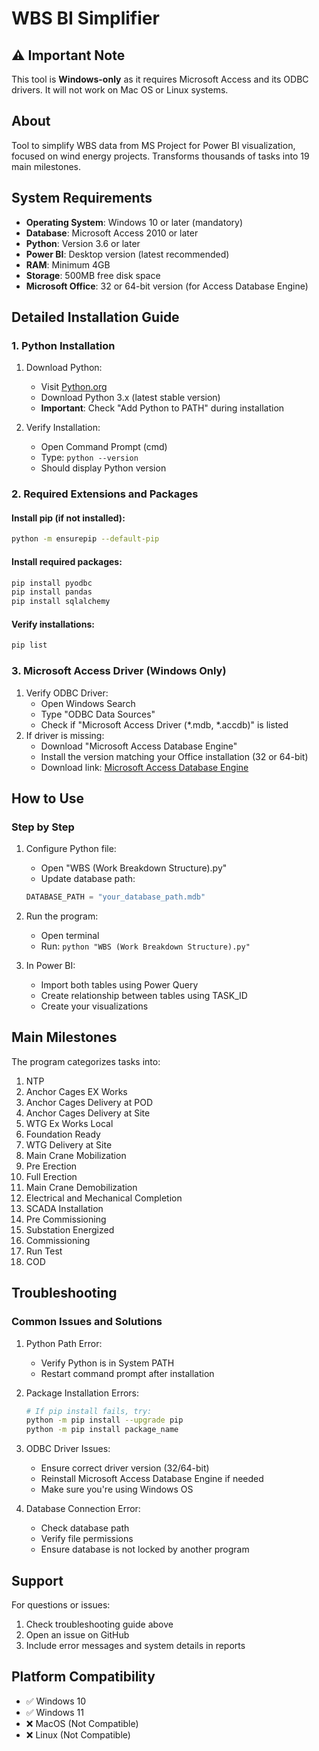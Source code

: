# WBS BI Simplifier

## ⚠️ Important Note
This tool is **Windows-only** as it requires Microsoft Access and its ODBC drivers. It will not work on Mac OS or Linux systems.

## About
Tool to simplify WBS data from MS Project for Power BI visualization, focused on wind energy projects. Transforms thousands of tasks into 19 main milestones.

## System Requirements
- **Operating System**: Windows 10 or later (mandatory)
- **Database**: Microsoft Access 2010 or later
- **Python**: Version 3.6 or later
- **Power BI**: Desktop version (latest recommended)
- **RAM**: Minimum 4GB
- **Storage**: 500MB free disk space
- **Microsoft Office**: 32 or 64-bit version (for Access Database Engine)

## Detailed Installation Guide

### 1. Python Installation
1. Download Python:
   - Visit [Python.org](https://www.python.org/downloads/)
   - Download Python 3.x (latest stable version)
   - **Important**: Check "Add Python to PATH" during installation

2. Verify Installation:
   - Open Command Prompt (cmd)
   - Type: `python --version`
   - Should display Python version

### 2. Required Extensions and Packages

#### Install pip (if not installed):
```bash
python -m ensurepip --default-pip
```

#### Install required packages:
```bash
pip install pyodbc
pip install pandas
pip install sqlalchemy
```

#### Verify installations:
```bash
pip list
```

### 3. Microsoft Access Driver (Windows Only)
1. Verify ODBC Driver:
   - Open Windows Search
   - Type "ODBC Data Sources"
   - Check if "Microsoft Access Driver (*.mdb, *.accdb)" is listed
2. If driver is missing:
   - Download "Microsoft Access Database Engine"
   - Install the version matching your Office installation (32 or 64-bit)
   - Download link: [Microsoft Access Database Engine](https://www.microsoft.com/en-us/download/details.aspx?id=54920)

## How to Use

### Step by Step

1. Configure Python file:
   - Open "WBS (Work Breakdown Structure).py"
   - Update database path:
   ```python
   DATABASE_PATH = "your_database_path.mdb"
   ```

2. Run the program:
   - Open terminal
   - Run: `python "WBS (Work Breakdown Structure).py"`

3. In Power BI:
   - Import both tables using Power Query
   - Create relationship between tables using TASK_ID
   - Create your visualizations

## Main Milestones
The program categorizes tasks into:
1. NTP
2. Anchor Cages EX Works
3. Anchor Cages Delivery at POD
4. Anchor Cages Delivery at Site
5. WTG Ex Works Local
6. Foundation Ready
7. WTG Delivery at Site
8. Main Crane Mobilization
9. Pre Erection
10. Full Erection
11. Main Crane Demobilization
12. Electrical and Mechanical Completion
13. SCADA Installation
14. Pre Commissioning
15. Substation Energized
16. Commissioning
17. Run Test
18. COD

## Troubleshooting

### Common Issues and Solutions

1. Python Path Error:
   - Verify Python is in System PATH
   - Restart command prompt after installation

2. Package Installation Errors:
   ```bash
   # If pip install fails, try:
   python -m pip install --upgrade pip
   python -m pip install package_name
   ```

3. ODBC Driver Issues:
   - Ensure correct driver version (32/64-bit)
   - Reinstall Microsoft Access Database Engine if needed
   - Make sure you're using Windows OS

4. Database Connection Error:
   - Check database path
   - Verify file permissions
   - Ensure database is not locked by another program

## Support
For questions or issues:
1. Check troubleshooting guide above
2. Open an issue on GitHub
3. Include error messages and system details in reports

## Platform Compatibility
- ✅ Windows 10
- ✅ Windows 11
- ❌ MacOS (Not Compatible)
- ❌ Linux (Not Compatible)
